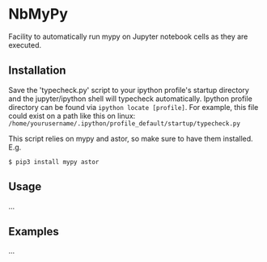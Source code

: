 # NbMyPy

Facility to automatically run mypy on Jupyter notebook cells as they are executed.


## Installation

Save the 'typecheck.py' script to your ipython profile's startup directory and the jupyter/ipython shell will typecheck automatically.
Ipython profile directory can be found via `ipython locate [profile]`. For example, this file could exist on a path like this on linux:
```/home/yourusername/.ipython/profile_default/startup/typecheck.py```

This script relies on mypy and astor, so make sure to have them installed. E.g.

```$ pip3 install mypy astor```

## Usage

...


## Examples

...
